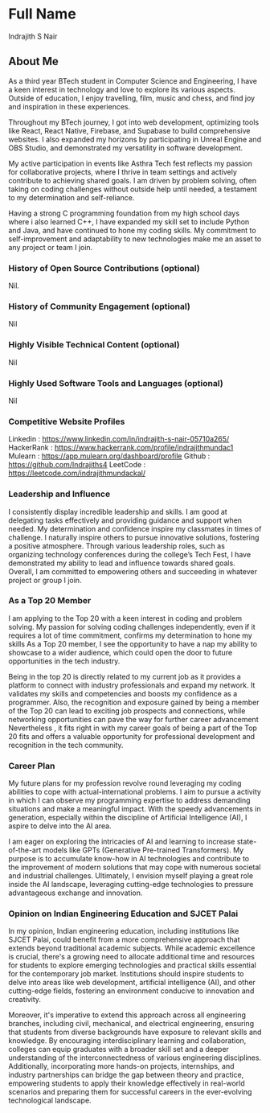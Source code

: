 # Full Name
Indrajith S Nair
## About Me

As a third year BTech student in Computer Science and Engineering, I have a keen interest in technology and love to explore its various aspects. Outside of education, I enjoy travelling, film, music and chess, and find joy and inspiration in these experiences.

Throughout my BTech journey, I got into web development, optimizing tools like React, React Native, Firebase, and Supabase to build comprehensive websites. I also expanded my horizons by participating in Unreal Engine and OBS Studio, and demonstrated my versatility in software development.

My active participation in events like Asthra Tech fest reflects my passion for collaborative projects, where I thrive in team settings and actively contribute to achieving shared goals. I am driven by problem solving, often taking on coding challenges without outside help until needed, a testament to my determination and self-reliance.

Having a strong C programming foundation from my high school days where i also learned C++, I have expanded my skill set to include Python and Java, and have continued to hone my coding skills. My commitment to self-improvement and adaptability to new technologies make me an asset to any project or team I join.



### History of Open Source Contributions (optional)

Nil. 

### History of Community Engagement (optional)

Nil

### Highly Visible Technical Content (optional)

Nil

### Highly Used Software Tools and Languages (optional)

Nil

### Competitive Website Profiles

Linkedin : https://www.linkedin.com/in/indrajith-s-nair-05710a265/
HackerRank : https://www.hackerrank.com/profile/indrajithmundac1
Mulearn : https://app.mulearn.org/dashboard/profile
Github : https://github.com/Indrajiths4
LeetCode : https://leetcode.com/indrajithmundackal/

### Leadership and Influence

I consistently display incredible leadership and skills. I am good at delegating tasks effectively and providing guidance and support when needed. My determination and confidence inspire my classmates in times of challenge. I naturally inspire others to pursue innovative solutions, fostering a positive atmosphere. Through various leadership roles, such as organizing technology conferences during the college’s Tech Fest, I have demonstrated my ability to lead and influence towards shared goals. Overall, I am committed to empowering others and succeeding in whatever project or group I join.

### As a Top 20 Member

I am applying to the Top 20 with a keen interest in coding and problem solving. My passion for solving coding challenges independently, even if it requires a lot of time commitment, confirms my determination to hone my skills As a Top 20 member, I see the opportunity to have a nap my ability to showcase to a wider audience, which could open the door to future opportunities in the tech industry.

Being in the top 20 is directly related to my current job as it provides a platform to connect with industry professionals and expand my network. It validates my skills and competencies and boosts my confidence as a programmer. Also, the recognition and exposure gained by being a member of the Top 20 can lead to exciting job prospects and connections, while networking opportunities can pave the way for further career advancement Nevertheless , it fits right in with my career goals of being a part of the Top 20 fits and offers a valuable opportunity for professional development and recognition in the tech community.


### Career Plan

My future plans for my profession revolve round leveraging my coding abilities to cope with actual-international problems. I aim to pursue a activity in which I can observe my programming expertise to address demanding situations and make a meaningful impact. With the speedy advancements in generation, especially within the discipline of Artificial Intelligence (AI), I aspire to delve into the AI area.

I am eager on exploring the intricacies of AI and learning to increase state-of-the-art models like GPTs (Generative Pre-trained Transformers). My purpose is to accumulate know-how in AI technologies and contribute to the improvement of modern solutions that may cope with numerous societal and industrial challenges. Ultimately, I envision myself playing a great role inside the AI landscape, leveraging cutting-edge technologies to pressure advantageous exchange and innovation.


### Opinion on Indian Engineering Education and SJCET Palai

In my opinion, Indian engineering education, including institutions like SJCET Palai, could benefit from a more comprehensive approach that extends beyond traditional academic subjects. While academic excellence is crucial, there's a growing need to allocate additional time and resources for students to explore emerging technologies and practical skills essential for the contemporary job market. Institutions should inspire students to delve into areas like web development, artificial intelligence (AI), and other cutting-edge fields, fostering an environment conducive to innovation and creativity.

Moreover, it's imperative to extend this approach across all engineering branches, including civil, mechanical, and electrical engineering, ensuring that students from diverse backgrounds have exposure to relevant skills and knowledge. By encouraging interdisciplinary learning and collaboration, colleges can equip graduates with a broader skill set and a deeper understanding of the interconnectedness of various engineering disciplines. Additionally, incorporating more hands-on projects, internships, and industry partnerships can bridge the gap between theory and practice, empowering students to apply their knowledge effectively in real-world scenarios and preparing them for successful careers in the ever-evolving technological landscape.